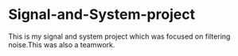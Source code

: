 # Signal-and-System-project
This is my signal and system project which was focused on filtering noise.This was also a teamwork.
